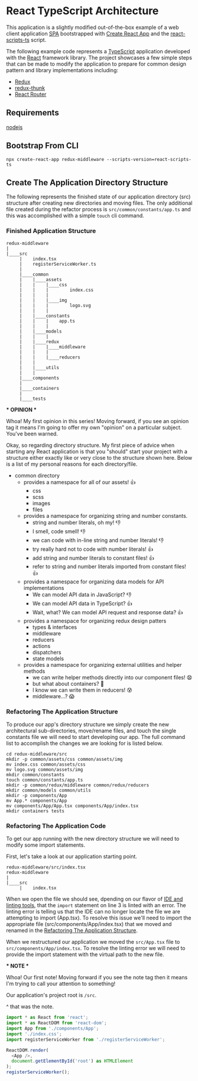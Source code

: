 
# React TypeScript Architecture

This application is a slightly modified out-of-the-box example of a web client application [SPA](https://en.wikipedia.org/wiki/Single-page_application) bootstrapped with [Create React App](https://github.com/facebookincubator/create-react/app) and the [react-scripts-ts](https://github.com/wmonk/create-react-app-typescript) script.

The following example code represents a [TypeScript](https://www.typescriptlang.org/) application developed with the [React](https://reactjs.org/) framework library. The project showcases a few simple steps that can be made to modify the application to prepare for common design pattern and library implementations including:
* [Redux](https://redux.js.org/)
* [redux-thunk](https://github.com/reduxjs/redux-thunk)
* [React Router](https://reacttraining.com/react-router/core/guides/philosophy)

## Requirements
[nodejs](https://nodejs.org/en/)

## Bootstrap From CLI
`npx create-react-app redux-middleware --scripts-version=react-scripts-ts`

## Create The Application Directory Structure
The following represents the finished state of our application directory (src) structure after creating
new directories and moving files. The only additional file created during the refactor process is
`src/common/constants/app.ts` and this was accomplished with a simple `touch` cli command.

### Finished Application Structure
```
redux-middleware
|
|____src
     |    index.tsx
     |    registerServiceWorker.ts
     |
     |____common
     |    |____assets
     |    |    |____css
     |    |    |        index.css
     |    |    |
     |    |    |____img
     |    |    |        logo.svg
     |    |    |
     |    |____constants
     |    |    |    app.ts
     |    |    |
     |    |____models
     |    |    |
     |    |____redux
     |    |    |____middleware
     |    |    |
     |    |    |____reducers
     |    |
     |    |____utils
     |    |
     |____components
     |
     |____containers
     |
     |____tests
```

__* OPINION *__

Whoa! My first opinion in this series! Moving forward, if you see an opinion tag it means I'm going to offer my own "opinion" on a particular subject. You've been warned.

Okay, so regarding directory structure. My first piece of advice when starting any React application is that you "should" start your project with a structure either exactly like or very close to the structure shown here. Below is a list of my personal reasons for each directory/file.

* common directory
  * provides a namespace for all of our assets! :+1:
    * css
    * scss
    * images
    * files
  * provides a namespace for organizing string and number constants.
    * string and number literals, oh my! :-1:
    * I smell, code smell! :-1:
    * we can code with in-line string and number literals! :-1:
    * try really hard not to code with number literals! :+1:
    * add string and number literals to constant files! :+1:
    * refer to string and number literals imported from constant files! :+1:
  * provides a namespace for organizing data models for API implementations
    * We can model API data in JavaScript? :-1:
    * We can model API data in TypeScript? :+1:
    * Wait, what? We can model API request and response data? :+1:
  * provides a namespace for organizing redux design patters
    * types & interfaces
    * middleware
    * reducers
    * actions
    * dispatchers
    * state models
  * provides a namespace for organizing external utilities and helper methods
    * we can write helper methods directly into our component files! :anguished:
    * but what about containers? :grimacing:
    * I know we can write them in reducers! :cold_sweat:
    * middleware...? :scream:

### Refactoring The Application Structure
To produce our app's directory structure we simply create the new architectural sub-directories, move/rename files, and
touch the single constants file we will need to start developing our app. The full command list to accomplish the changes we are looking for is listed below.

```
cd redux-middleware/src
mkdir -p common/assets/css common/assets/img
mv index.css common/assets/css
mv logo.svg common/assets/img
mkdir common/constants
touch common/constants/app.ts
mkdir -p common/redux/middleware common/redux/reducers
mkdir common/models common/utils
mkdir -p components/App
mv App.* components/App
mv components/App/App.tsx components/App/index.tsx
mkdir containers tests
```

### Refactoring The Application Code
To get our app running with the new directory structure we will need to modify some import statements.

First, let's take a look at our application starting point.
```
redux-middleware/src/index.tsx
redux-middleware
|
|____src
     |    index.tsx

```

When we open the file we should see, dpending on our flavor of [IDE and linting tools](https://marketplace.visualstudio.com/items?itemName=eg2.tslint), that the `import` statement on line 3 is linted with an error. The linting error is telling us that the IDE can no longer locate the file we are attempting to import (App.tsx). To resolve this issue we'll need to import the appropriate file (src/components/App/index.tsx) that we moved and renamed in the [Refactoring The Application Structure](#refactoring-the-application-structure).

When we restructured our application we moved the `src/App.tsx` file to `src/components/App/index.tsx`. To resolve the linting error we will need to provide the import statement with the virtual path to the new file.

__* NOTE *__

Whoa! Our first note! Moving forward if you see the note tag then it means I'm trying to call your attention to something!

Our application's project root is `/src`.

^ that was the note.

```javascript
import * as React from 'react';
import * as ReactDOM from 'react-dom';
import App from './components/App';
import './index.css';
import registerServiceWorker from './registerServiceWorker';

ReactDOM.render(
  <App />,
  document.getElementById('root') as HTMLElement
);
registerServiceWorker();
```
